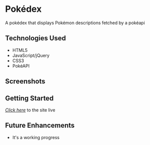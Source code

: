# Pokédex

A pokédex that displays Pokémon descriptions fetched by a pokéapi

## Technologies Used

- HTML5
- JavaScript/jQuery
- CSS3
- PokéAPI

## Screenshots



## Getting Started

[*Click here*](#) to the site live

## Future Enhancements

- It's a working progress